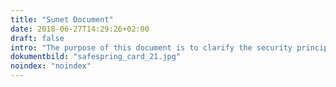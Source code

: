 ```yaml
---
title: "Sunet Document"
date: 2018-06-27T14:29:26+02:00
draft: false
intro: "The purpose of this document is to clarify the security principles in Safespring Private Cloud Service delivery for Sunet call off contract project."
dokumentbild: "safespring_card_21.jpg"
noindex: "noindex"
---
```


